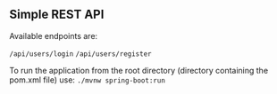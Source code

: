 ## Simple REST API
Available endpoints are:

`/api/users/login`
`/api/users/register`

To run the application from the root directory (directory containing the pom.xml file) use:
`./mvnw spring-boot:run`